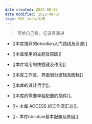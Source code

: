 ```yaml
---
date created: 2022-08-05
date modified: 2022-08-07
tags: MOC todo/本周
---
```


> 写给自己看，记录且演进
- [[本库推荐的obsidian入门路线及资源]]
- [[本库使用的主题及原因]]
- [[本库常用的快捷键及作用]]
- [[本库工作区、界面划分逻辑及图标]]
- [[本库的设计哲学]]。
- [[本库的需要单独配置的插件]]。
- [[+ 本库 ACCESS 的工作流汇总]]。

- [[+ 本库obsidian基本配置及原因]]

